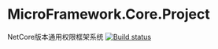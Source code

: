 # MicroFramework.Core.Project
NetCore版本通用权限框架系统
[![Build status](https://dev.azure.com/gbstudynetcore/MicroFramework.Core/_apis/build/status/MicroFramework.Core-ASP.NET%20Core-CI)](https://dev.azure.com/gbstudynetcore/MicroFramework.Core/_build/latest?definitionId=-1)
